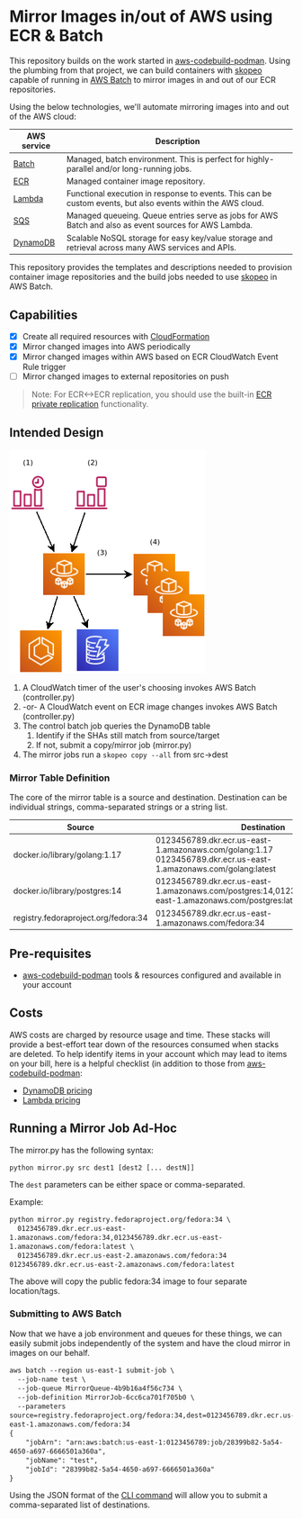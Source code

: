 # Mirror Images in/out of AWS using ECR & Batch

This repository builds on the work started in [aws-codebuild-podman]. Using the plumbing from that project, 
we can build containers with [skopeo] capable of running in [AWS Batch][batch] to mirror images in and out
of our ECR repositories.

Using the below technologies, we'll automate mirroring images into and out of the 
AWS cloud:

| AWS service          | Description
|----------------------|------------
| [Batch][batch]       | Managed, batch environment. This is perfect for highly-parallel and/or long-running jobs.      
| [ECR][ecr]           | Managed container image repository.
| [Lambda][lambda]     | Functional execution in response to events. This can be custom events, but also events within the AWS cloud.
| [SQS][sqs]           | Managed queueing. Queue entries serve as jobs for AWS Batch and also as event sources for AWS Lambda.
| [DynamoDB][dynamodb] | Scalable NoSQL storage for easy key/value storage and retrieval across many AWS services and APIs.

This repository provides the templates and descriptions needed to provision container image repositories
and the build jobs needed to use [skopeo] in AWS Batch.

## Capabilities

- [x] Create all required resources with [CloudFormation][cloudformation]
- [x] Mirror changed images into AWS periodically
- [x] Mirror changed images within AWS based on ECR CloudWatch Event Rule trigger
- [ ] Mirror changed images to external repositories on push

> Note: For ECR<->ECR replication, you should use the built-in [ECR private replication][ecr-replication] functionality.


## Intended Design

![Repository Stack Example](images/arch.png)

1. A CloudWatch timer of the user's choosing invokes AWS Batch (controller.py)
2. -or- A CloudWatch event on ECR image changes invokes AWS Batch (controller.py)
3. The control batch job queries the DynamoDB table
   1. Identify if the SHAs still match from source/target
   2. If not, submit a copy/mirror job (mirror.py)
4. The mirror jobs run a `skopeo copy --all` from src->dest

### Mirror Table Definition

The core of the mirror table is a source and destination. Destination can be individual strings,
comma-separated strings or a string list.

| Source                              | Destination
|-------------------------------------|------------
| docker.io/library/golang:1.17       | 0123456789.dkr.ecr.us-east-1.amazonaws.com/golang:1.17<br>0123456789.dkr.ecr.us-east-1.amazonaws.com/golang:latest
| docker.io/library/postgres:14       | 0123456789.dkr.ecr.us-east-1.amazonaws.com/postgres:14,0123456789.dkr.ecr.us-east-1.amazonaws.com/postgres:latest
| registry.fedoraproject.org/fedora:34| 0123456789.dkr.ecr.us-east-1.amazonaws.com/fedora:34

## Pre-requisites

- [aws-codebuild-podman] tools & resources configured and available in your account

## Costs

AWS costs are charged by resource usage and time. These stacks will provide a best-effort
tear down of the resources consumed when stacks are deleted. To help identify items 
in your account which may lead to items on your bill, here is a helpful checklist
(in addition to those from [aws-codebuild-podman]:

- [DynamoDB pricing][dynamodb-pricing]
- [Lambda pricing][lambda-pricing]

## Running a Mirror Job Ad-Hoc

The mirror.py has the following syntax:

```
python mirror.py src dest1 [dest2 [... destN]]
```

The ```dest``` parameters can be either space or comma-separated. 

Example:

```commandline
python mirror.py registry.fedoraproject.org/fedora:34 \
  0123456789.dkr.ecr.us-east-1.amazonaws.com/fedora:34,0123456789.dkr.ecr.us-east-1.amazonaws.com/fedora:latest \ 
  0123456789.dkr.ecr.us-east-2.amazonaws.com/fedora:34 0123456789.dkr.ecr.us-east-2.amazonaws.com/fedora:latest
```

The above will copy the public fedora:34 image to four separate location/tags. 

### Submitting to AWS Batch

Now that we have a job environment and queues for these things, we can easily submit jobs independently of the system
and have the cloud mirror in images on our behalf.

```commandline
aws batch --region us-east-1 submit-job \
  --job-name test \
  --job-queue MirrorQueue-4b9b16a4f56c734 \  
  --job-definition MirrorJob-6cc6ca701f705b0 \  
  --parameters source=registry.fedoraproject.org/fedora:34,dest=0123456789.dkr.ecr.us-east-1.amazonaws.com/fedora:34
{
    "jobArn": "arn:aws:batch:us-east-1:0123456789:job/28399b82-5a54-4650-a697-6666501a360a",
    "jobName": "test",
    "jobId": "28399b82-5a54-4650-a697-6666501a360a"
}
```

Using the JSON format of the [CLI command][cli-submit-job] will allow you to submit a comma-separated list of 
destinations.


[aws-codebuild-podman]: https://github.com/cuppett/aws-codebuild-podman
[cli-submit-job]: https://docs.aws.amazon.com/cli/latest/reference/batch/submit-job.html
[cloudformation]: https://aws.amazon.com/cloudformation/
[batch]: https://aws.amazon.com/batch/
[dynamodb]: https://aws.amazon.com/dynamodb/
[dynamodb-pricing]: https://aws.amazon.com/dynamodb/pricing/
[ecr]: https://aws.amazon.com/ecr/
[ecr-replication]: https://docs.aws.amazon.com/AmazonECR/latest/userguide/replication.html
[lambda]: https://aws.amazon.com/lambda/
[lambda-pricing]: https://aws.amazon.com/lambda/pricing/
[sqs]: https://aws.amazon.com/sqs/
[skopeo]: https://github.com/containers/skopeo
